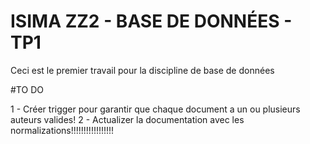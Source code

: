 # ISIMA ZZ2 - BASE DE DONNÉES - TP1 
Ceci est le premier travail pour la discipline de base de données 

#TO DO

1 - Créer trigger pour garantir que chaque document a un ou plusieurs auteurs valides!
2 - Actualizer la documentation avec les normalizations!!!!!!!!!!!!!!!!!
